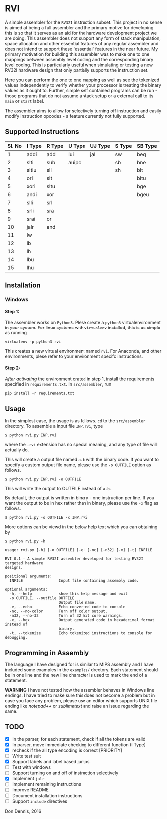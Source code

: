 # RVI
A simple assembler for the `RV32I` instruction subset. This project in no sense
is aimed at being a full assembler and the primary motive for developing this
is so that it serves as an aid for the hardware development project we are
doing. This assembler does not support any form of stack manipulation, space
allocation and other essential features of any regular assembler and does not
intend to support these 'essential' features in the near future. My primary
motivation for building this assembler was to make one to one mappings between
assembly level coding and the corresponding binary level coding. This is
particularly useful when simulating or testing a new RV32I hardware design that
only partially supports the instruction set.

Here you can perform the one to one mapping as well as see the tokenized values
independently to verify whether your processor is treating the binary values as
it ought to. Further, simple self contained programs can be run - those
programs that do not assume a stack setup or a external call to its `main` or
`start` label.

The assembler aims to allow for selectively turning off instruction and easily
modify instruction opcodes - a feature currently not fully supported.

## Supported Instructions

|Sl. No| I Type| R Type | U Type | UJ Type| S Type| SB Type|
|------|-------|--------|--------|--------|-------|--------|
|1     |addi   |add     |lui     |jal     |sw     |beq     |
|2     |slti   |sub     |auipc   |        |sb     |bne     |
|3     |sltiu  |sll     |        |        |sh     |blt     |
|4     |ori    |slt     |        |        |       |bltu    |
|5     |xori   |sltu    |        |        |       |bge     |
|6     |andi   |xor     |        |        |       |bgeu    |
|7     |slli   |srl     |        |        |       |        |
|8     |srli   |sra     |        |        |       |        |
|9     |srai   |or      |        |        |       |        |
|10    |jalr   |and     |        |        |       |        |
|11    |lw     |        |        |        |       |        |
|12    |lb     |        |        |        |       |        |
|13    |lh     |        |        |        |       |        |
|14    |lbu    |        |        |        |       |        |
|15    |lhu    |        |        |        |       |        |


## Installation
### Windows

#### Step 1:
The assembler works on `Python3`. Plese create a `python3` virtualenvironment
in your system. For linux systems with `virtualenv` installed, this is as
simple as running
```
virtualenv -p python3 rvi
```

This creates a new virtual environment named `rvi`. For Anaconda, and other
environments, plese refer to your environment specifc instructions.
 
#### Step 2:

*After activating* the environment crated in step 1, install the requirements
specified in `requirements.txt`. In `src/assembler`, run

    pip install -r requirements.txt

## Usage

In the simplest case, the usage is as follows. `cd` to the `src/assembler`
directory. To assemble a input file `INP.rvi`, type

    $ python rvi.py INP.rvi

where the `.rvi` extension has no special meaning, and any type of file will
actually do.

This will create a output file named `a.b` with the binary code. If you want to
specify a custom output file name, please use the `-o OUTFILE` option as
follows.

    $ python rvi.py INP.rvi -o OUTFILE

This will write the output to OUTFILE instead of `a.b`. 

By default, the output is written in binary - one instruction per line. If you
want the output to be in hex rather than in binary, please use the `-x` flag as
follows.

    $ python rvi.py -o OUTFILE -x INP.rvi

More options can be viewd in the below help text which you can obtaining by 

    $ python rvi.py -h


```
usage: rvi.py [-h] [-o OUTFILE] [-e] [-nc] [-n32] [-x] [-t] INFILE

RVI 0.1 - A simple RV32I assembler developed for testing RV32I targeted hardware
designs.

positional arguments:
  INFILE                Input file containing assembly code.

optional arguments:
  -h, --help            show this help message and exit
  -o OUTFILE, --outfile OUTFILE
                        Output file name.
  -e, --echo            Echo converted code to console
  -nc, --no-color       Turn off color output.
  -n32, --no-32         Turn of 32 bit core warnings.
  -x, --hex             Output generated code in hexadecimal format instead of
                        binary.
  -t, --tokenize        Echo tokenized instructions to console for debugging.
```

## Programming in Assembly
The language I have designed for is similar to MIPS assembly and I have included
some examples in the  `examples/` drectory. Each statement should be in one line
and the new line character is used to mark the end of a statement.

**WARNING** I have not tested how the assembler behaves in Windows line
endings. I have tried to make sure this does not become a problem but in case
you face any problem, please use an editor which supports UNIX file ending like
*notepad++* or *sublimetext* and raise an issue regarding the same.

## TODO
- [X] In the parser, for each statement, check if all the tokens are valid
- [X] In parser, move immediate checking to different function (I Type)
- [X] recheck if the all type encoding is correct [PRIORITY]
- [ ] Write test suit
- [X] Support labels and label based jumps
- [ ] Test with windows
- [ ] Support turning on and off of instruction selectively
- [X] Implement `jalr`
- [ ] Implement remaining instructions
- [ ] Improve README
- [ ] Document installation instructions
- [ ] Support `include` directives

Don Dennis,
2016
